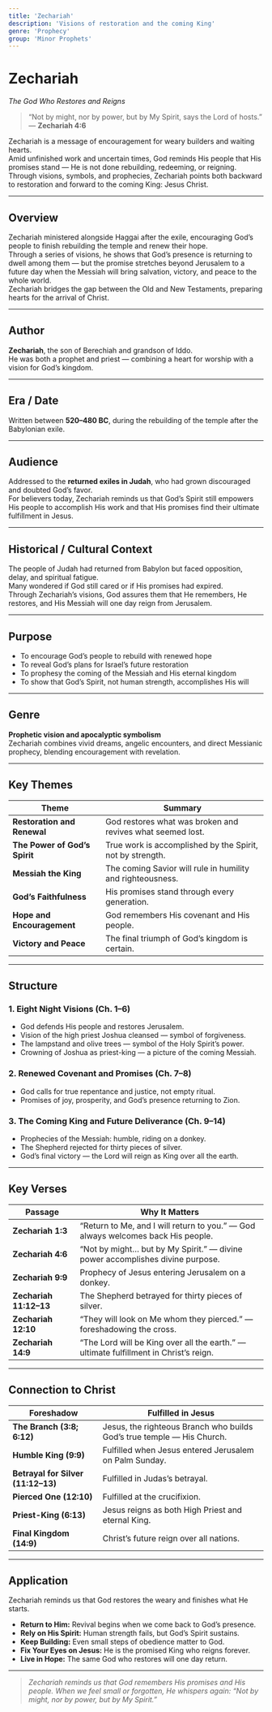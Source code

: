 ```yaml
---
title: 'Zechariah'
description: 'Visions of restoration and the coming King'
genre: 'Prophecy'
group: 'Minor Prophets'
---
```


# Zechariah  
*The God Who Restores and Reigns*

> “Not by might, nor by power, but by My Spirit, says the Lord of hosts.” — **Zechariah 4:6**

Zechariah is a message of encouragement for weary builders and waiting hearts.  
Amid unfinished work and uncertain times, God reminds His people that His promises stand — He is not done rebuilding, redeeming, or reigning.  
Through visions, symbols, and prophecies, Zechariah points both backward to restoration and forward to the coming King: Jesus Christ.

---

## Overview  
Zechariah ministered alongside Haggai after the exile, encouraging God’s people to finish rebuilding the temple and renew their hope.  
Through a series of visions, he shows that God’s presence is returning to dwell among them — but the promise stretches beyond Jerusalem to a future day when the Messiah will bring salvation, victory, and peace to the whole world.  
Zechariah bridges the gap between the Old and New Testaments, preparing hearts for the arrival of Christ.

---

## Author  
**Zechariah**, the son of Berechiah and grandson of Iddo.  
He was both a prophet and priest — combining a heart for worship with a vision for God’s kingdom.

---

## Era / Date  
Written between **520–480 BC**, during the rebuilding of the temple after the Babylonian exile.

---

## Audience  
Addressed to the **returned exiles in Judah**, who had grown discouraged and doubted God’s favor.  
For believers today, Zechariah reminds us that God’s Spirit still empowers His people to accomplish His work and that His promises find their ultimate fulfillment in Jesus.

---

## Historical / Cultural Context  
The people of Judah had returned from Babylon but faced opposition, delay, and spiritual fatigue.  
Many wondered if God still cared or if His promises had expired.  
Through Zechariah’s visions, God assures them that He remembers, He restores, and His Messiah will one day reign from Jerusalem.

---

## Purpose  
- To encourage God’s people to rebuild with renewed hope  
- To reveal God’s plans for Israel’s future restoration  
- To prophesy the coming of the Messiah and His eternal kingdom  
- To show that God’s Spirit, not human strength, accomplishes His will  

---

## Genre  
**Prophetic vision and apocalyptic symbolism**  
Zechariah combines vivid dreams, angelic encounters, and direct Messianic prophecy, blending encouragement with revelation.

---

## Key Themes  

| Theme | Summary |
|-------|----------|
| **Restoration and Renewal** | God restores what was broken and revives what seemed lost. |
| **The Power of God’s Spirit** | True work is accomplished by the Spirit, not by strength. |
| **Messiah the King** | The coming Savior will rule in humility and righteousness. |
| **God’s Faithfulness** | His promises stand through every generation. |
| **Hope and Encouragement** | God remembers His covenant and His people. |
| **Victory and Peace** | The final triumph of God’s kingdom is certain. |

---

## Structure  

### 1. Eight Night Visions (Ch. 1–6)
- God defends His people and restores Jerusalem.  
- Vision of the high priest Joshua cleansed — symbol of forgiveness.  
- The lampstand and olive trees — symbol of the Holy Spirit’s power.  
- Crowning of Joshua as priest-king — a picture of the coming Messiah.  

### 2. Renewed Covenant and Promises (Ch. 7–8)
- God calls for true repentance and justice, not empty ritual.  
- Promises of joy, prosperity, and God’s presence returning to Zion.  

### 3. The Coming King and Future Deliverance (Ch. 9–14)
- Prophecies of the Messiah: humble, riding on a donkey.  
- The Shepherd rejected for thirty pieces of silver.  
- God’s final victory — the Lord will reign as King over all the earth.  

---

## Key Verses  

| Passage | Why It Matters |
|----------|----------------|
| **Zechariah 1:3** | “Return to Me, and I will return to you.” — God always welcomes back His people. |
| **Zechariah 4:6** | “Not by might… but by My Spirit.” — divine power accomplishes divine purpose. |
| **Zechariah 9:9** | Prophecy of Jesus entering Jerusalem on a donkey. |
| **Zechariah 11:12–13** | The Shepherd betrayed for thirty pieces of silver. |
| **Zechariah 12:10** | “They will look on Me whom they pierced.” — foreshadowing the cross. |
| **Zechariah 14:9** | “The Lord will be King over all the earth.” — ultimate fulfillment in Christ’s reign. |

---

## Connection to Christ  

| Foreshadow | Fulfilled in Jesus |
|-------------|-------------------|
| **The Branch (3:8; 6:12)** | Jesus, the righteous Branch who builds God’s true temple — His Church. |
| **Humble King (9:9)** | Fulfilled when Jesus entered Jerusalem on Palm Sunday. |
| **Betrayal for Silver (11:12–13)** | Fulfilled in Judas’s betrayal. |
| **Pierced One (12:10)** | Fulfilled at the crucifixion. |
| **Priest-King (6:13)** | Jesus reigns as both High Priest and eternal King. |
| **Final Kingdom (14:9)** | Christ’s future reign over all nations. |

---

## Application  
Zechariah reminds us that God restores the weary and finishes what He starts.  
- **Return to Him:** Revival begins when we come back to God’s presence.  
- **Rely on His Spirit:** Human strength fails, but God’s Spirit sustains.  
- **Keep Building:** Even small steps of obedience matter to God.  
- **Fix Your Eyes on Jesus:** He is the promised King who reigns forever.  
- **Live in Hope:** The same God who restores will one day return.  

---

> *Zechariah reminds us that God remembers His promises and His people. When we feel small or forgotten, He whispers again: “Not by might, nor by power, but by My Spirit.”*
